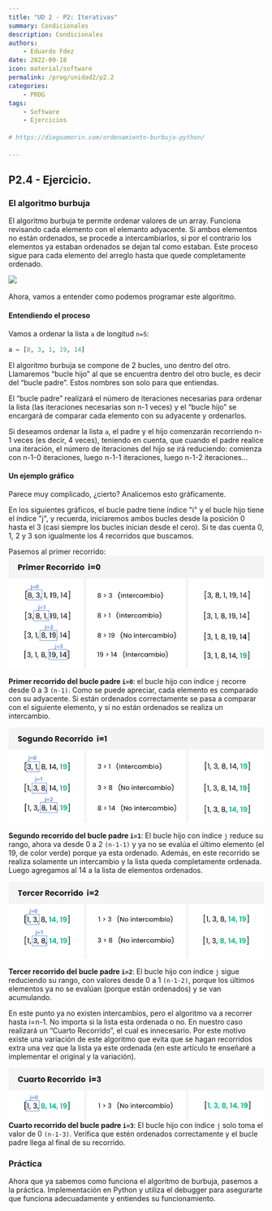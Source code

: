 ```yaml
---
title: "UD 2 - P2: Iterativas"
summary: Condicionales
description: Condicionales
authors:
    - Eduardo Fdez
date: 2022-09-18
icon: material/software
permalink: /prog/unidad2/p2.2
categories:
    - PROG
tags:
    - Software
    - Ejercicios

# https://diegoamorin.com/ordenamiento-burbuja-python/

---
```


## P2.4 - Ejercicio.

### El algoritmo burbuja

El algoritmo burbuja te permite ordenar valores de un array. Funciona revisando cada elemento con el elemanto adyacente. Si ambos elementos no están ordenados, se procede a intercambiarlos, si por el contrario los elementos ya estaban ordenados se dejan tal como estaban. Este proceso sigue para cada elemento del arreglo hasta que quede completamente ordenado.

![](https://diegoamorin.com/wp-content/uploads/2022/04/final-bubble-sort.gif)

Ahora, vamos a entender como podemos programar este algoritmo.

#### Entendiendo el proceso
Vamos a ordenar la lista `a` de longitud `n=5`:

```Python
a = [8, 3, 1, 19, 14]
```

El algoritmo burbuja se compone de 2 bucles, uno dentro del otro. Llamaremos “bucle hijo” al que se encuentra dentro del otro bucle, es decir del “bucle padre”. Estos nombres son solo para que entiendas.

El “bucle padre” realizará el número de iteraciones necesarias para ordenar la lista (las iteraciones necesarias son n-1 veces) y el “bucle hijo” se encargará de comparar cada elemento con su adyacente y ordenarlos.

Si deseamos ordenar la lista `a`, el padre y el hijo comenzarán recorriendo n-1 veces (es decir, 4 veces), teniendo en cuenta, que cuando el padre realice una iteración, el número de iteraciones del hijo se irá reduciendo: comienza con n-1-0 iteraciones, luego n-1-1 iteraciones, luego n-1-2 iteraciones…

#### Un ejemplo gráfico
Parece muy complicado, ¿cierto? Analicemos esto gráficamente.

En los siguientes gráficos, el bucle padre tiene índice "i" y el bucle hijo tiene el índice "j", y recuerda, iniciaremos ambos bucles desde la posición 0 hasta el 3 (casi siempre los bucles inician desde el cero). Si te das cuenta 0, 1, 2 y 3 son igualmente los 4 recorridos que buscamos.

Pasemos al primer recorrido:
![](assets/PROG-U2-Burbuja1.png)

**Primer recorrido del bucle padre `i=0`**: el bucle hijo con índice `j` recorre desde 0 a 3 `(n-1)`. Como se puede apreciar, cada elemento es comparado con su adyacente. Si están ordenados correctamente se pasa a comparar con el siguiente elemento, y si no están ordenados se realiza un intercambio.

![](assets/PROG-U2-Burbuja2.png)

**Segundo recorrido del bucle padre `i=1`**: El bucle hijo con índice `j` reduce su rango, ahora va desde 0 a 2 `(n-1-1)` y ya no se evalúa el último elemento (el 19, de color verde) porque ya esta ordenado. Además, en este recorrido se realiza solamente un intercambio y la lista queda completamente ordenada. Luego agregamos al 14 a la lista de elementos ordenados.

![](assets/PROG-U2-Burbuja3.png)

**Tercer recorrido del bucle padre `i=2`**: El bucle hijo con índice `j` sigue reduciendo su rango, con valores desde 0 a 1 `(n-1-2)`, porque los últimos elementos ya no se evalúan (porque están ordenados) y se van acumulando.

En este punto ya no existen intercambios, pero el algoritmo va a recorrer hasta i=n-1. No importa si la lista esta ordenada o no. En nuestro caso realizará un “Cuarto Recorrido”, el cual es innecesario. Por este motivo existe una variación de este algoritmo que evita que se hagan recorridos extra una vez que la lista ya este ordenada (en este artículo te enseñaré a implementar el original y la variación).

![](assets/PROG-U2-Burbuja4.png)
**Cuarto recorrido del bucle padre `i=3`**: El bucle hijo con índice `j` solo toma el valor de 0 `(n-1-3)`. Verifica que estén ordenados correctamente y el bucle padre llega al final de su recorrido.

### Práctica

Ahora que ya sabemos como funciona el algoritmo de burbuja, pasemos a la práctica. Implementación en Python y utiliza el debugger para asegurarte que funciona adecuadamente y entiendes su funcionamiento.

